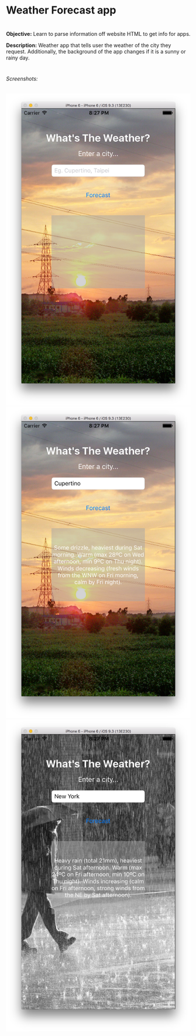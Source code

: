# Weather Forecast app
# 
**Objective:** Learn to parse information off website HTML to get info for apps.

**Description:** Weather app that tells user the weather of the city they request.  Additionally, the background of the app changes if it is a sunny or rainy day.

# 
###### Screenshots:
![Default](./DefaultView.png?raw=true "Default")
![Sunny](./SunnyView.png?raw=true "Sunny")
![Rainy](./RainyView.png?raw=true "Rain")

